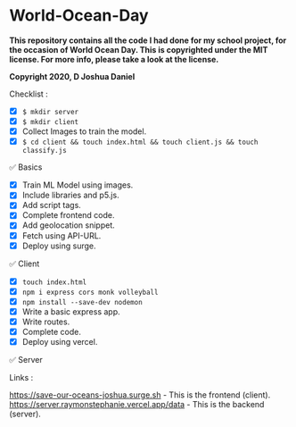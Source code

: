 # World-Ocean-Day

**This repository contains all the code I had done for my school project, for the occasion of World Ocean Day. This is copyrighted under the MIT license. For more    info, please take a look at the license.**

__Copyright 2020, D Joshua Daniel__

Checklist :

- [x] ```$ mkdir server```
- [x] ```$ mkdir client```
- [x] Collect Images to train the model.
- [x] ```$ cd client && touch index.html && touch client.js && touch classify.js```

✅ Basics

- [x] Train ML Model using images.
- [x] Include libraries and p5.js.
- [x] Add script tags.
- [x] Complete frontend code.
- [x] Add geolocation snippet.
- [x] Fetch using API-URL.
- [x] Deploy using surge.

✅ Client

- [x] ```touch index.html```
- [x] ```npm i express cors monk volleyball```
- [x] ```npm install --save-dev nodemon```
- [x] Write a basic express app.
- [x] Write routes.
- [x] Complete code.
- [x] Deploy using vercel.

✅ Server

Links :

https://save-our-oceans-joshua.surge.sh - This is the frontend (client).
https://server.raymonstephanie.vercel.app/data - This is the backend (server).
